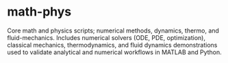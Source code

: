 # math-phys
Core math and physics scripts; numerical methods, dynamics, thermo, and fluid-mechanics.
Includes numerical solvers (ODE, PDE, optimization), classical mechanics, thermodynamics, and fluid dynamics demonstrations used to validate analytical and numerical workflows in MATLAB and Python.
